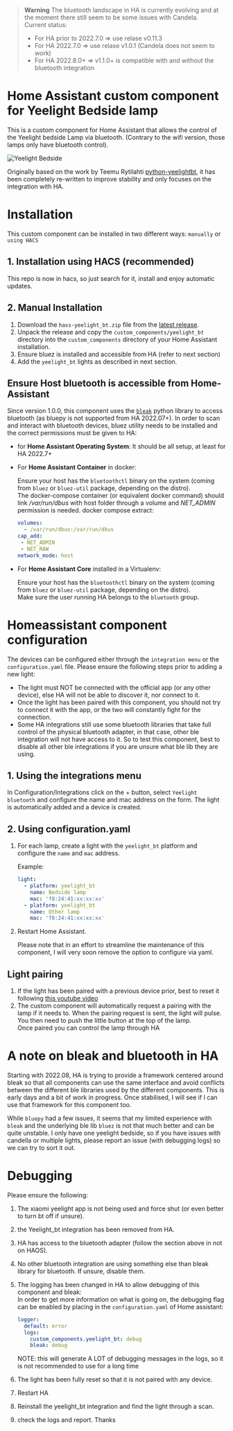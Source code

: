 > **Warning**
> The bluetooth landscape in HA is currently evolving and at the moment there still seem to be some issues with Candela.  
> Current status:
> - For HA prior to 2022.7.0 => use relase v0.11.3
> - For HA 2022.7.0 => use relase v1.0.1 (Candela does not seem to work)
> - For HA 2022.8.0+ => v1.1.0+ is compatible with and without the bluetooth integration



# Home Assistant custom component for Yeelight Bedside lamp

This is a custom component for Home Assistant that allows the control of the Yeelight bedside Lamp via bluetooth. (Contrary to the wifi version, those lamps only have bluetooth control).

![Yeelight Bedside](yeelight-bedside.jpg)

Originally based on the work by Teemu Rytilahti [python-yeelightbt](https://github.com/rytilahti/python-yeelightbt), it has been completely re-written to improve stability and only focuses on the integration with HA.


# Installation

This custom component can be installed in two different ways: `manually` or `using HACS`

## 1. Installation using HACS (recommended)

This repo is now in hacs, so just search for it, install and enjoy automatic updates.

## 2. Manual Installation

1. Download the `hass-yeelight_bt.zip` file from the
   [latest release](https://github.com/hcoohb/hass-yeelightbt/releases/latest).
2. Unpack the release and copy the `custom_components/yeelight_bt` directory
   into the `custom_components` directory of your Home Assistant
   installation.
3. Ensure bluez is installed and accessible from HA (refer to next section)
4. Add the `yeelight_bt` lights as described in next section.


## Ensure Host bluetooth is accessible from Home-Assistant 

Since version 1.0.0, this component uses the [`bleak`](https://github.com/hbldh/bleak) python library to access bluetooth (as bluepy is not supported from HA 2022.07+). In order to scan and interact with bluetooth devices, bluez utility needs to be installed and the correct permissions must be given to HA:
  - for **Home Assistant Operating System**:
    It should be all setup, at least for HA 2022.7+

  - For **Home Assistant Container** in docker:

    Ensure your host has the `bluetoothctl` binary on the system (coming from `bluez` or `bluez-util` package, depending on the distro).  
    The docker-compose container (or equivalent docker command) should link */var/run/dbus* with host folder through a volume and *NET_ADMIN* permission is needed. docker compose extract:

    ```yaml
    volumes:
      - /var/run/dbus:/var/run/dbus
    cap_add:
     - NET_ADMIN
     - NET_RAW
    network_mode: host
    ```

  - For **Home Assistant Core** installed in a Virtualenv:
    
    Ensure your host has the `bluetoothctl` binary on the system (coming from `bluez` or `bluez-util` package, depending on the distro).  
    Make sure the user running HA belongs to the `bluetooth` group.


# Homeassistant component configuration

The devices can be configured either through the `integration menu` or the `configuration.yaml` file. 
Please ensure the following steps prior to adding a new light:
 - The light must NOT be connected with the official app (or any other device), else HA will not be able to discover it, nor connect to it.
 - Once the light has been paired with this component, you should not try to connect it with the app, or the two will constantly fight for the connection.
 - Some HA integrations still use some bluetooth libraries that take full control of the physical bluetooth adapter, in that case, other ble integration will not have access to it. So to test this component, best to disable all other ble integrations if you are unsure what ble lib they are using.

## 1. Using the integrations menu

In Configuration/Integrations click on the + button, select `Yeelight bluetooth` and configure the name and mac address on the form.
The light is automatically added and a device is created.


## 2. Using configuration.yaml

1. For each lamp, create a light with the `yeelight_bt` platform and configure the `name` and `mac` address.
    
    Example:
    ```yaml
    light:
      - platform: yeelight_bt
        name: Bedside lamp
        mac: 'f8:24:41:xx:xx:xx'
      - platform: yeelight_bt
        name: Other lamp
        mac: 'f8:24:41:xx:xx:xx'
    ```

2. Restart Home Assistant.

   Please note that in an effort to streamline the maintenance of this component, I will very soon remove the option to configure via yaml.

## Light pairing

1. If the light has been paired with a previous device prior, best to reset it following [this youtube video](https://www.youtube.com/watch?v=PnjcOSgnbAM)
2. The custom component will automatically request a pairing with the lamp if it needs to. When the pairing request is sent, the light will pulse. You then need to push the little button at the top of the lamp.  
Once paired you can control the lamp through HA

# A note on bleak and bluetooth in HA

Starting with 2022.08, HA is trying to provide a framework centered around bleak so that all components can use the same interface and avoid conflicts between the different ble libraries used by the different components. This is early days and a bit of work in progress. Once stabilised, I will see if I can use that framework for this component too.

While `bluepy` had a few issues, it seems that my limited experience with `bleak` and the underlying ble lib `bluez` is not that much better and can be quite unstable.
I only have one yeelight bedside, so if you have issues with candella or multiple lights, please report an issue (with debugging logs) so we can try to sort it out.

# Debugging

Please ensure the following:
1. The xiaomi yeelight app is not being used and force shut (or even better to turn bt off if unsure). 
2. the Yeelight_bt integration has been removed from HA.
3. HA has access to the bluetooth adapter (follow the section above in not on HAOS).
4. No other bluetooth integration are using something else than bleak library for bluetooth. If unsure, disable them.
5. The logging has been changed in HA to allow debugging of this component and bleak:  
   In order to get more information on what is going on, the debugging flag can be enabled by placing in the `configuration.yaml` of Home assistant:

   ```yaml
   logger:
     default: error
     logs:
       custom_components.yeelight_bt: debug
       bleak: debug
   ```

   NOTE: this will generate A LOT of debugging messages in the logs, so it is not recommended to use for a long time

6. The light has been fully reset so that it is not paired with any device.
7. Restart HA
8. Reinstall the yeelight_bt integration and find the light through a scan.
9. check the logs and report. Thanks
